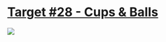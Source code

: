 # [Target #28 - Cups & Balls](https://cssbattle.dev/play/28)

![](https://cssbattle.dev/targets/28.png)

